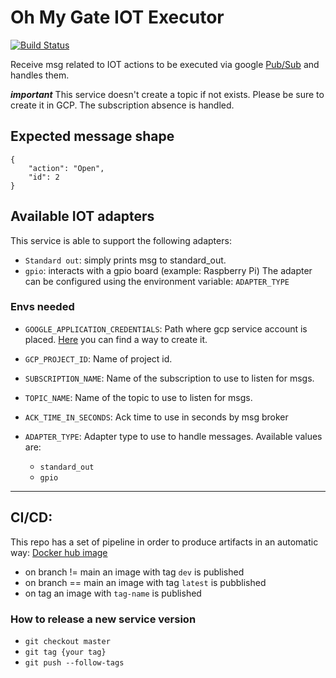 # Oh My Gate IOT Executor 

[![Build Status](https://travis-ci.org/massicer/Oh-My-Gate-IOT-executor.svg?branch=main)](https://travis-ci.org/massicer/Oh-My-Gate-IOT-executor)

Receive msg related to IOT actions to be executed via google [Pub/Sub](https://cloud.google.com/pubsub) and handles them.

***important***
This service doesn't create a topic if not exists. Please be sure to create it in GCP. 
The subscription absence is handled.

## Expected message shape
```
{
	"action": "Open",
	"id": 2
}
```

## Available IOT adapters
This service is able to support the following adapters:
- `Standard out`: simply prints msg to standard_out. 
- `gpio`: interacts with a gpio board (example: Raspberry Pi)
The adapter can be configured using the environment variable: `ADAPTER_TYPE`

### Envs needed

- `GOOGLE_APPLICATION_CREDENTIALS`: Path where gcp service account is placed. [Here](https://cloud.google.com/iam/docs/creating-managing-service-accounts) you can find a way to create it.

- `GCP_PROJECT_ID`: Name of project id.

- `SUBSCRIPTION_NAME`: Name of the subscription to use to listen for msgs.

- `TOPIC_NAME`: Name of the topic to use to listen for msgs.

- `ACK_TIME_IN_SECONDS`: Ack time to use in seconds by msg broker

- `ADAPTER_TYPE`: Adapter type to use to handle messages. Available values are:
    - `standard_out`
    - `gpio`



---
## CI/CD:
This repo has a set of pipeline in order to produce artifacts in an automatic way: [Docker hub image](https://hub.docker.com/r/massicer/oh-my-gate-iot-executor])

- on branch != main an image with tag `dev` is published
- on branch == main an image with tag `latest` is pubblished
- on tag an image with `tag-name` is published


### How to release a new service version
- `git checkout master`
- `git tag {your tag}`
- `git push --follow-tags`